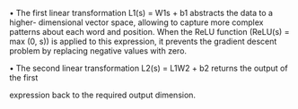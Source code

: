 • The first linear transformation L1(s) = W1s + b1 abstracts the data to a higher-
dimensional vector space, allowing to capture more complex patterns about each
word and position. When the ReLU function (ReLU(s) = max (0, s)) is applied
to this expression, it prevents the gradient descent problem by replacing negative
values with zero.

• The second linear transformation L2(s) = L1W2 + b2 returns the output of the first

expression back to the required output dimension.